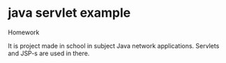 # java servlet example
Homework

It is project made in school in subject Java network applications.
Servlets and JSP-s are used in there.
